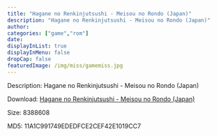 ```yaml
---
title: "Hagane no Renkinjutsushi - Meisou no Rondo (Japan)"
description: "Hagane no Renkinjutsushi - Meisou no Rondo (Japan)"
author: 
categories: ["game","rom"]
date: 
displayInList: true
displayInMenu: false
dropCap: false
featuredImage: /img/miss/gamemiss.jpg
---
```


Description: Hagane no Renkinjutsushi - Meisou no Rondo (Japan)

Download: <a style="text-decoration:underline;" href="https://mega.nz/#!XCQ02SaR!Kfk2N4buoKBHYkDjnU-SuQpGUHYnFF25vdYDrbwgU5A" target = "_blank" rel = "nofollow" > Hagane no Renkinjutsushi - Meisou no Rondo (Japan)</a>

Size: 8388608

MD5: 11A1C991749EDEDFCE2CEF42E1019CC7

